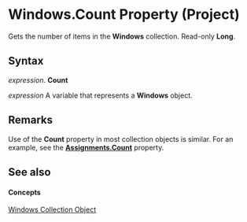 
# Windows.Count Property (Project)

Gets the number of items in the  **Windows** collection. Read-only **Long**.


## Syntax

 _expression_. **Count**

 _expression_ A variable that represents a **Windows** object.


## Remarks

Use of the  **Count** property in most collection objects is similar. For an example, see the **[Assignments.Count](de8cee7b-a471-4c3f-2965-de6c3d47dda5.md)** property.


## See also


#### Concepts


[Windows Collection Object](6fc70ece-0257-5565-907b-e0e7a6770980.md)